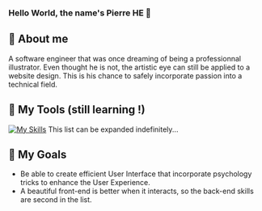### Hello World, the name's Pierre HE 👋

🤺 About me
-----
A software engineer that was once dreaming of being a professionnal illustrator. Even thought he is not, the artistic eye can still be applied to a website design. This is his chance to safely incorporate passion into a technical field.


🧰 My Tools (still learning !)
-----
[![My Skills](https://skillicons.dev/icons?i=java,html,css,js,nodejs,cs,python,react,vue,angular,docker,git,figma,latex,arduino,fig&theme=dark)](https://skillicons.dev)
This list can be expanded indefinitely...

📝 My Goals
-----
* Be able to create efficient User Interface that incorporate psychology tricks to enhance the User Experience.
* A beautiful front-end is better when it interacts, so the back-end skills are second in the list.



<!--
**Pierre-He/Pierre-He** is a ✨ _special_ ✨ repository because its `README.md` (this file) appears on your GitHub profile.

Here are some ideas to get you started:

- 🔭 I’m currently working on ...
- 🌱 I’m currently learning ...
- 👯 I’m looking to collaborate on ...
- 🤔 I’m looking for help with ...
- 💬 Ask me about ...
- 📫 How to reach me: ...
- 😄 Pronouns: ...
- ⚡ Fun fact: ...
-->
